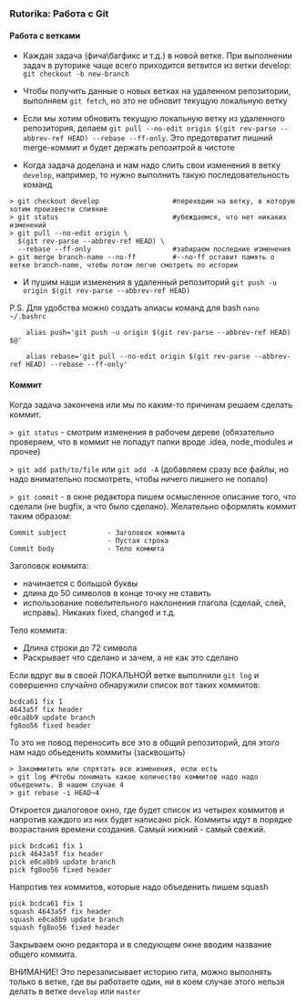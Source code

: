 ### Rutorika: Работа с Git

#### Работа с ветками

* Каждая задача (фича\багфикс и т.д.) в новой ветке. При выполнении задач в руторике чаще всего приходится ветвится из ветки develop: `git checkout -b new-branch`

* Чтобы получить данные о новых ветках на удаленном репозитории, выполняем `git fetch`, но это не обновит текущую локальную ветку 

* Если мы хотим обновить текущую локальную ветку из удаленного репозитория, делаем `git pull --no-edit origin $(git rev-parse --abbrev-ref HEAD) --rebase --ff-only`. Это предотвратит лишний merge-коммит и будет держать репозитрой в чистоте

* Когда задача доделана и нам надо слить свои изменения в ветку `develop`, например, то нужно выполнить такую последовательность команд
```git
> git checkout develop                  #переходим на ветку, в которую хотим произвести слияние
> git status                            #убеждаемся, что нет никаких изменений
> git pull --no-edit origin \
  $(git rev-parse --abbrev-ref HEAD) \
  --rebase --ff-only                    #забираем последние изменения
> git merge branch-name --no-ff         #--no-ff оставит память о ветке branch-name, чтобы потом легче смотреть по истории
```

* И пушим наши изменения в удаленный репозиторий `git push -u origin $(git rev-parse --abbrev-ref HEAD)`

P.S.
Для удобства можно создать алиасы команд для bash
`nano ~/.bashrc`

```git
    alias push='git push -u origin $(git rev-parse --abbrev-ref HEAD) $@'
    
    alias rebase='git pull --no-edit origin $(git rev-parse --abbrev-ref HEAD) --rebase --ff-only'

```


#### Коммит
Когда задача закончена или мы по каким-то причинам решаем сделать коммит.
 
`> git status` - смотрим изменения в рабочем дереве (обязательно проверяем, что в коммит не попадут папки вроде .idea, node_modules и прочее)

`> git add path/to/file` или `git add -A` (добавляем сразу все файлы, но надо внимательно посмотреть, чтобы ничего лишнего не попало)

`> git commit` - в окне редактора пишем осмысленное описание того, что сделали (не bugfix, а что было сделано).
Желательно оформлять коммит таким образом:
```
Commit subject          - Заголовок коммита
                        - Пустая строка
Commit body             - Тело коммита
```
Заголовок коммита:
 - начинается с большой буквы 
 - длина до 50 символов в конце точку не ставить
 - использование повелительного наклонения глагола (сделай, слей, исправь). Никаких fixed, changed и т.д.
 
 
Тело коммита:
 - Длина строки до 72 символа
 - Раскрывает что сделано и зачем, а не как это сделано 
 
 
Если вдруг вы в своей ЛОКАЛЬНОЙ ветке выполнили `git log` и совершенно случайно обнаружили список вот таких коммитов:
```git
bcdca61 fix 1
4643a5f fix header
e0ca8b9 update branch
fg8oo56 fixed header
```

То это не повод переносить все это в общий репозиторий, для этого нам надо обьеденить коммиты (засквошить)
```git
> Закоммитить или спрятать все изменения, если есть
> git log #Чтобы понимать какое количество коммитов надо надо обьеденить. В нашем случае 4
> git rebase -i HEAD~4 
```
Откроется диалоговое окно, где будет список из четырех коммитов и напротив каждого из них будет написано pick. Коммиты идут в порядке возрастания времени создания. Самый нижний - самый свежий.
```git
pick bcdca61 fix 1
pick 4643a5f fix header
pick e0ca8b9 update branch
pick fg8oo56 fixed header
```

Напротив тех коммитов, которые надо объеденить пишем squash

```git
pick bcdca61 fix 1
squash 4643a5f fix header
squash e0ca8b9 update branch
squash fg8oo56 fixed header
```
Закрываем окно редактора и в следующем окне вводим название общего коммита.

ВНИМАНИЕ! Это перезаписывает историю гита, можно выполнять только в ветке, где вы работаете один, ни в коем случае этого нельзя делать в ветке `develop` или `master`


